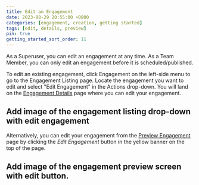 ```yaml
---
title: Edit an Engagement
date: 2023-08-29 20:55:00 +0800
categories: [engagement, creation, getting started]
tags: [edit, details, preview]
pin: true
getting_started_sort_order: 11
---
```


As a Superuser, you can edit an engagement at any time. As a Team Member, you can only edit an engagement before it is scheduled/published. 

To edit an existing engagement, click Engagement on the left-side menu to go to the Engagement Listing page. Locate the engagement you want to edit and select "Edit Engagement" in the Actions drop-down. You will land on the [Engagement Details](/met-guide/posts/engagement-details/) page where you can edit your engagement. 

## Add image of the engagement listing drop-down with edit engagement 

Alternatively, you can edit your engagement from the [Preview Engagement](/met-guide/posts/preview-engagement/)  page by clicking the *Edit Engagement* button in the yellow banner on the top of the page. 

##  Add image of the engagement preview screen with edit button.
